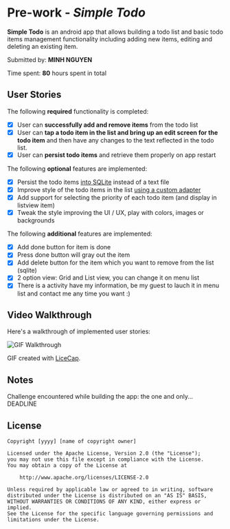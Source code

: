 # Pre-work - *Simple Todo*

**Simple Todo** is an android app that allows building a todo list and basic todo items management functionality including adding new items, editing and deleting an existing item.

Submitted by: **MINH NGUYEN**

Time spent: **80** hours spent in total

## User Stories

The following **required** functionality is completed:

* [x] User can **successfully add and remove items** from the todo list
* [x] User can **tap a todo item in the list and bring up an edit screen for the todo item** and then have any changes to the text reflected in the todo list.
* [x] User can **persist todo items** and retrieve them properly on app restart

The following **optional** features are implemented:

* [x] Persist the todo items [into SQLite](http://guides.codepath.com/android/Persisting-Data-to-the-Device#sqlite) instead of a text file
* [x] Improve style of the todo items in the list [using a custom adapter](http://guides.codepath.com/android/Using-an-ArrayAdapter-with-ListView)
* [x] Add support for selecting the priority of each todo item (and display in listview item)
* [x] Tweak the style improving the UI / UX, play with colors, images or backgrounds

The following **additional** features are implemented:

* [x] Add done button for item is done
* [x] Press done button will gray out the item
* [x] Add delete button for the item which you want to remove from the list (sqlite)
* [x] 2 option view: Grid and List view, you can change it on menu list
* [x] There is a activity have my information, be my guest to lauch it in menu list and contact me any time you want :)

## Video Walkthrough 

Here's a walkthrough of implemented user stories:

<img src='http://i.imgur.com/prihBsS.gif' title='GIF Walkthrough' width='' alt='GIF Walkthrough' />

GIF created with [LiceCap](http://www.cockos.com/licecap/).

## Notes

Challenge encountered while building the app: the one and only... DEADLINE

## License

    Copyright [yyyy] [name of copyright owner]

    Licensed under the Apache License, Version 2.0 (the "License");
    you may not use this file except in compliance with the License.
    You may obtain a copy of the License at

        http://www.apache.org/licenses/LICENSE-2.0

    Unless required by applicable law or agreed to in writing, software
    distributed under the License is distributed on an "AS IS" BASIS,
    WITHOUT WARRANTIES OR CONDITIONS OF ANY KIND, either express or implied.
    See the License for the specific language governing permissions and
    limitations under the License.
